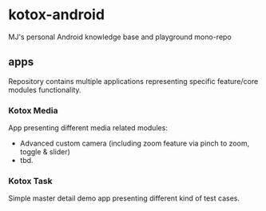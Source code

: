 # kotox-android
MJ's personal Android knowledge base and playground mono-repo

## apps  
Repository contains multiple applications representing specific feature/core modules functionality.

### Kotox Media
App presenting different media related modules:
* Advanced custom camera (including zoom feature via pinch to zoom, toggle & slider)
* tbd.

### Kotox Task
Simple master detail demo app presenting different kind of test cases.

